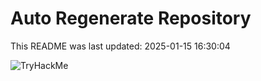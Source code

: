 # Auto Regenerate Repository

This README was last updated: 2025-01-15 16:30:04

 ![TryHackMe](https://tryhackme.com/badge/533634)
